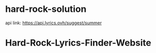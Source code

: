 # hard-rock-solution
api link: https://api.lyrics.ovh/suggest/summer
# Hard-Rock-Lyrics-Finder-Website
